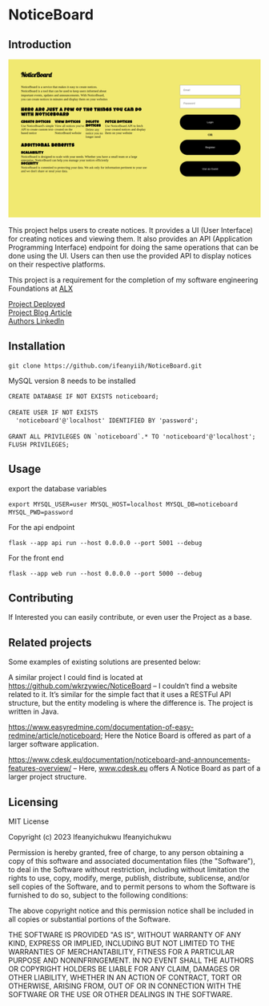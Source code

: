 # NoticeBoard
## Introduction
![project screenshot](noticeboard_home.png)

This project helps users to create notices. It provides a UI (User Interface) for creating notices and viewing them. It also provides an API (Application Programming Interface) endpoint for doing the same operations that can be done using the UI. Users can then use the provided API to display notices on their respective platforms.

This project is a requirement for the completion of my software engineering Foundations at [ALX](https://alxafrica.com)

[Project Deployed](noticeboard.ifeanyichukwu.tech) <br>
[Project Blog Article](https://ifeanyii.hashnode.dev/finally-escaped-tutorial-hell-i-built-a-full-stack-app-for-the-first-time-and-deployed?showSharer=true) <br>
[Authors LinkedIn](https://www.linkedin.com/in/ifeanyichukwu-ifeanyichukwu/)

## Installation
    git clone https://github.com/ifeanyiih/NoticeBoard.git

MySQL version 8 needs to be installed

    CREATE DATABASE IF NOT EXISTS noticeboard;

    CREATE USER IF NOT EXISTS
      'noticeboard'@'localhost' IDENTIFIED BY 'password';

    GRANT ALL PRIVILEGES ON `noticeboard`.* TO 'noticeboard'@'localhost';
    FLUSH PRIVILEGES;
    
## Usage
export the database variables

    export MYSQL_USER=user MYSQL_HOST=localhost MYSQL_DB=noticeboard MYSQL_PWD=password

For the api endpoint<br>

    flask --app api run --host 0.0.0.0 --port 5001 --debug

For the front end

    flask --app web run --host 0.0.0.0 --port 5000 --debug

## Contributing
If Interested you can easily contribute, or even user the Project as a base.

## Related projects
Some examples of existing solutions are presented below:

A similar project I could find is located at https://github.com/wkrzywiec/NoticeBoard – I couldn’t find a website related to it. It’s similar for the simple fact that it uses a RESTFul API structure, but the entity modeling is where the difference is. The project is written in Java.

https://www.easyredmine.com/documentation-of-easy-redmine/article/noticeboard; Here the Notice Board is offered as part of a larger software application.

https://www.cdesk.eu/documentation/noticeboard-and-announcements-features-overview/ – Here, www.cdesk.eu offers A Notice Board as part of a larger project structure.

## Licensing

MIT License

Copyright (c) 2023 Ifeanyichukwu Ifeanyichukwu

Permission is hereby granted, free of charge, to any person obtaining a copy
of this software and associated documentation files (the "Software"), to deal
in the Software without restriction, including without limitation the rights
to use, copy, modify, merge, publish, distribute, sublicense, and/or sell
copies of the Software, and to permit persons to whom the Software is
furnished to do so, subject to the following conditions:

The above copyright notice and this permission notice shall be included in all
copies or substantial portions of the Software.

THE SOFTWARE IS PROVIDED "AS IS", WITHOUT WARRANTY OF ANY KIND, EXPRESS OR
IMPLIED, INCLUDING BUT NOT LIMITED TO THE WARRANTIES OF MERCHANTABILITY,
FITNESS FOR A PARTICULAR PURPOSE AND NONINFRINGEMENT. IN NO EVENT SHALL THE
AUTHORS OR COPYRIGHT HOLDERS BE LIABLE FOR ANY CLAIM, DAMAGES OR OTHER
LIABILITY, WHETHER IN AN ACTION OF CONTRACT, TORT OR OTHERWISE, ARISING FROM,
OUT OF OR IN CONNECTION WITH THE SOFTWARE OR THE USE OR OTHER DEALINGS IN THE
SOFTWARE.



